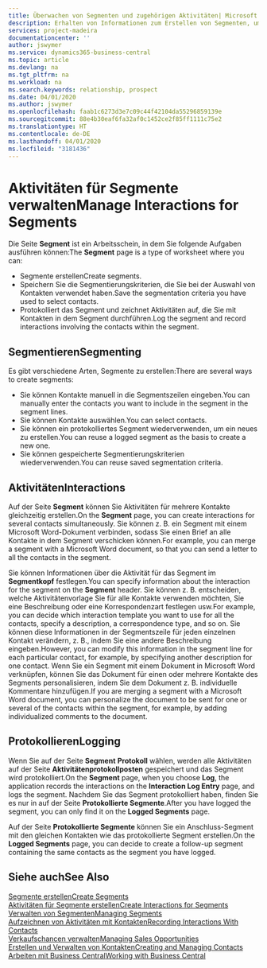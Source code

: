 ```yaml
---
title: Überwachen von Segmenten und zugehörigen Aktivitäten| Microsoft Docs
description: Erhalten von Informationen zum Erstellen von Segmenten, um Kontaktgruppen zu definieren und Festlegen von Aktivitäten für Segmente.
services: project-madeira
documentationcenter: ''
author: jswymer
ms.service: dynamics365-business-central
ms.topic: article
ms.devlang: na
ms.tgt_pltfrm: na
ms.workload: na
ms.search.keywords: relationship, prospect
ms.date: 04/01/2020
ms.author: jswymer
ms.openlocfilehash: faab1c6273d3e7c09c44f42104da55296859139e
ms.sourcegitcommit: 88e4b30eaf6fa32af0c1452ce2f85ff1111c75e2
ms.translationtype: HT
ms.contentlocale: de-DE
ms.lasthandoff: 04/01/2020
ms.locfileid: "3181436"
---
```

# <a name="manage-interactions-for-segments"></a><span data-ttu-id="5652d-103">Aktivitäten für Segmente verwalten</span><span class="sxs-lookup"><span data-stu-id="5652d-103">Manage Interactions for Segments</span></span>
<span data-ttu-id="5652d-104">Die Seite **Segment** ist ein Arbeitsschein, in dem Sie folgende Aufgaben ausführen können:</span><span class="sxs-lookup"><span data-stu-id="5652d-104">The **Segment** page is a type of worksheet where you can:</span></span>

* <span data-ttu-id="5652d-105">Segmente erstellen</span><span class="sxs-lookup"><span data-stu-id="5652d-105">Create segments.</span></span>
* <span data-ttu-id="5652d-106">Speichern Sie die Segmentierungskriterien, die Sie bei der Auswahl von Kontakten verwendet haben.</span><span class="sxs-lookup"><span data-stu-id="5652d-106">Save the segmentation criteria you have used to select contacts.</span></span>
* <span data-ttu-id="5652d-107">Protokolliert das Segment und zeichnet Aktivitäten auf, die Sie mit Kontakten in dem Segment durchführen.</span><span class="sxs-lookup"><span data-stu-id="5652d-107">Log the segment and record interactions involving the contacts within the segment.</span></span>

## <a name="segmenting"></a><span data-ttu-id="5652d-108">Segmentieren</span><span class="sxs-lookup"><span data-stu-id="5652d-108">Segmenting</span></span>
<span data-ttu-id="5652d-109">Es gibt verschiedene Arten, Segmente zu erstellen:</span><span class="sxs-lookup"><span data-stu-id="5652d-109">There are several ways to create segments:</span></span>

* <span data-ttu-id="5652d-110">Sie können Kontakte manuell in die Segmentszeilen eingeben.</span><span class="sxs-lookup"><span data-stu-id="5652d-110">You can manually enter the contacts you want to include in the segment in the segment lines.</span></span>
* <span data-ttu-id="5652d-111">Sie können Kontakte auswählen.</span><span class="sxs-lookup"><span data-stu-id="5652d-111">You can select contacts.</span></span>
* <span data-ttu-id="5652d-112">Sie können ein protokolliertes Segment wiederverwenden, um ein neues zu erstellen.</span><span class="sxs-lookup"><span data-stu-id="5652d-112">You can reuse a logged segment as the basis to create a new one.</span></span>
* <span data-ttu-id="5652d-113">Sie können gespeicherte Segmentierungskriterien wiederverwenden.</span><span class="sxs-lookup"><span data-stu-id="5652d-113">You can reuse saved segmentation criteria.</span></span>

## <a name="interactions"></a><span data-ttu-id="5652d-114">Aktivitäten</span><span class="sxs-lookup"><span data-stu-id="5652d-114">Interactions</span></span>
<span data-ttu-id="5652d-115">Auf der Seite **Segment** können Sie Aktivitäten für mehrere Kontakte gleichzeitig erstellen.</span><span class="sxs-lookup"><span data-stu-id="5652d-115">On the **Segment** page, you can create interactions for several contacts simultaneously.</span></span> <span data-ttu-id="5652d-116">Sie können z. B. ein Segment mit einem Microsoft Word-Dokument verbinden, sodass Sie einen Brief an alle Kontakte in dem Segment verschicken können.</span><span class="sxs-lookup"><span data-stu-id="5652d-116">For example, you can merge a segment with a Microsoft Word document, so that you can send a letter to all the contacts in the segment.</span></span>

<span data-ttu-id="5652d-117">Sie können Informationen über die Aktivität für das Segment im **Segmentkopf** festlegen.</span><span class="sxs-lookup"><span data-stu-id="5652d-117">You can specify information about the interaction for the segment on the **Segment** header.</span></span> <span data-ttu-id="5652d-118">Sie können z. B. entscheiden, welche Aktivitätenvorlage Sie für alle Kontakte verwenden möchten, Sie eine Beschreibung oder eine Korrespondenzart festlegen usw.</span><span class="sxs-lookup"><span data-stu-id="5652d-118">For example, you can decide which interaction template you want to use for all the contacts, specify a description, a correspondence type, and so on.</span></span> <span data-ttu-id="5652d-119">Sie können diese Informationen in der Segmentszeile für jeden einzelnen Kontakt verändern, z. B., indem Sie eine andere Beschreibung eingeben.</span><span class="sxs-lookup"><span data-stu-id="5652d-119">However, you can modify this information in the segment line for each particular contact, for example, by specifying another description for one contact.</span></span> <span data-ttu-id="5652d-120">Wenn Sie ein Segment mit einem Dokument in Microsoft Word verknüpfen, können Sie das Dokument für einen oder mehrere Kontakte des Segments personalisieren, indem Sie dem Dokument z. B. individuelle Kommentare hinzufügen.</span><span class="sxs-lookup"><span data-stu-id="5652d-120">If you are merging a segment with a Microsoft Word document, you can personalize the document to be sent for one or several of the contacts within the segment, for example, by adding individualized comments to the document.</span></span>

## <a name="logging"></a><span data-ttu-id="5652d-121">Protokollieren</span><span class="sxs-lookup"><span data-stu-id="5652d-121">Logging</span></span>
<span data-ttu-id="5652d-122">Wenn Sie auf der Seite **Segment** **Protokoll** wählen, werden alle Aktivitäten auf der Seite **Aktivitätenprotokollposten** gespeichert und das Segment wird protokolliert.</span><span class="sxs-lookup"><span data-stu-id="5652d-122">On the **Segment** page, when you choose **Log**, the application records the interactions on the **Interaction Log Entry** page, and logs the segment.</span></span> <span data-ttu-id="5652d-123">Nachdem Sie das Segment protokolliert haben, finden Sie es nur in auf der Seite **Protokollierte Segmente**.</span><span class="sxs-lookup"><span data-stu-id="5652d-123">After you have logged the segment, you can only find it on the **Logged Segments** page.</span></span>

<span data-ttu-id="5652d-124">Auf der Seite **Protokollierte Segmente** können Sie ein Anschluss-Segment mit den gleichen Kontakten wie das protokollierte Segment erstellen.</span><span class="sxs-lookup"><span data-stu-id="5652d-124">On the **Logged Segments** page, you can decide to create a follow-up segment containing the same contacts as the segment you have logged.</span></span>

## <a name="see-also"></a><span data-ttu-id="5652d-125">Siehe auch</span><span class="sxs-lookup"><span data-stu-id="5652d-125">See Also</span></span>
[<span data-ttu-id="5652d-126">Segmente erstellen</span><span class="sxs-lookup"><span data-stu-id="5652d-126">Create Segments</span></span>](marketing-how-create-segment.md)  
[<span data-ttu-id="5652d-127">Aktivitäten für Segmente erstellen</span><span class="sxs-lookup"><span data-stu-id="5652d-127">Create Interactions for Segments</span></span>](marketing-how-create-interactions.md)  
[<span data-ttu-id="5652d-128">Verwalten von Segmenten</span><span class="sxs-lookup"><span data-stu-id="5652d-128">Managing Segments</span></span>](marketing-segments.md)  
[<span data-ttu-id="5652d-129">Aufzeichnen von Aktivitäten mit Kontakten</span><span class="sxs-lookup"><span data-stu-id="5652d-129">Recording Interactions With Contacts</span></span>](marketing-interactions.md)  
[<span data-ttu-id="5652d-130">Verkaufschancen verwalten</span><span class="sxs-lookup"><span data-stu-id="5652d-130">Managing Sales Opportunities</span></span>](marketing-manage-sales-opportunities.md)  
[<span data-ttu-id="5652d-131">Erstellen und Verwalten von Kontakten</span><span class="sxs-lookup"><span data-stu-id="5652d-131">Creating and Managing Contacts</span></span>](marketing-contacts.md)  
[<span data-ttu-id="5652d-132">Arbeiten mit  Business Central</span><span class="sxs-lookup"><span data-stu-id="5652d-132">Working with Business Central</span></span>](ui-work-product.md)
